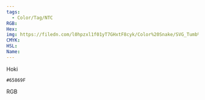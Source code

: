 ```yaml
---
tags:
  - Color/Tag/NTC
RGB:
Hex:
img: https://filedn.com/l0hpzxl1f01yT7GHxtF8cyk/Color%20Snake/SVG_Tumb%20Mass%20No%20Name/65869F.svg
CMYK:
HSL:
Name:
---
```

Hoki
```palette
#65869F
```
RGB
